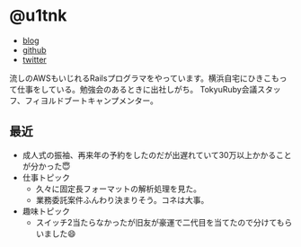 # @u1tnk

- [blog](https://u1tnk.github.io/)
- [github](https://github.com/u1tnk)
- [twitter](https://twitter.com/u1tnk)

流しのAWSもいじれるRailsプログラマをやっています。横浜自宅にひきこもって仕事をしている。勉強会のあるときに出社しがち。
TokyuRuby会議スタッフ、フィヨルドブートキャンプメンター。

## 最近

- 成人式の振袖、再来年の予約をしたのだが出遅れていて30万以上かかることが分かった😇
- 仕事トピック
  - 久々に固定長フォーマットの解析処理を見た。
  - 業務委託案件ふんわり決まりそう。コネは大事。
- 趣味トピック
  - スイッチ2当たらなかったが旧友が豪運で二代目を当てたので分けてもらいました😄

